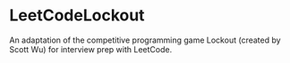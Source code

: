 # LeetCodeLockout
An adaptation of the competitive programming game Lockout (created by Scott Wu) for interview prep with LeetCode.
